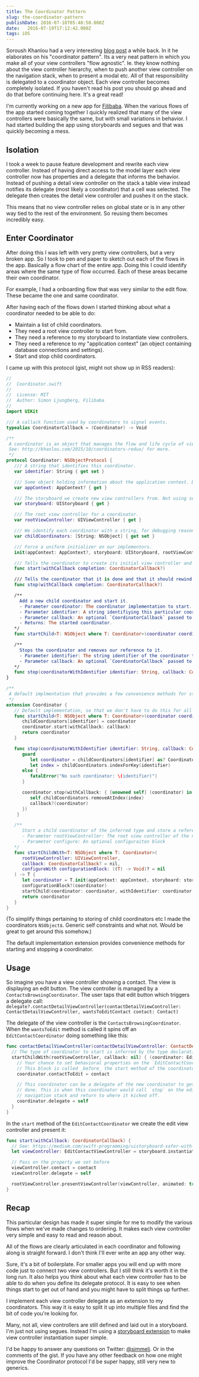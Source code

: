 ```yaml
---
title: The Coordinator Pattern
slug: the-coordinator-pattern
publishDate: 2016-07-18T05:48:50.000Z
date:   2016-07-19T17:12:42.000Z
tags: iOS
---
```


Soroush Khanlou had a very interesting [blog post](http://khanlou.com/2015/10/coordinators-redux/) a while back. In it he elaborates on his "coordinator pattern". Its a very neat pattern in which you make all of your view controllers "flow agnostic". Ie. they know nothing about the view controller hierarchy, when to push another view controller on the navigation stack, when to present a modal etc. All of that responsibility is delegated to a coordinator object. Each view controller becomes completely isolated. If you haven't read his post you should go ahead and do that before continuing here. It's a great read!

I'm currently working on a new app for [Filibaba](http://filibaba.com). When the various flows of the app started coming together I quickly realized that many of the view controllers were basically the same, but with small variations in behavior. I had started building the app using storyboards and segues and that was quickly becoming a mess.

## Isolation

I took a week to pause feature development and rewrite each view controller. Instead of having direct access to the model layer each view controller now has properties and a delegate that informs the behavior. Instead of pushing a detail view controller on the stack a table view instead notifies its delegate (most likely a coordinator) that a cell was selected. The delegate then creates the detail view controller and pushes it on the stack.

This means that no view controller relies on global state or is in any other way tied to the rest of the environment. So reusing them becomes incredibly easy.

## Enter Coordinator

After doing this I was left with very pretty view controllers, but a very broken app. So I took to pen and paper to sketch out each of the flows in the app. Basically a flow chart of the entire app. Doing this I could identify areas where the same type of flow occurred. Each of these areas became their own coordinator.

For example, I had a onboarding flow that was very similar to the edit flow. These became the one and same coordinator.

After having each of the flows down I started thinking about what a coordinator needed to be able to do:

* Maintain a list of child coordinators.
* They need a root view controller to start from.
* They need a reference to my storyboard to instantiate view controllers.
* They need a reference to my "application context" (an object containing database connections and settings).
* Start and stop child coordinators.

I came up with this protocol (gist, might not show up in RSS readers):

```swift
//
//  Coordinator.swift
//
//  License: MIT
//  Author: Simon Ljungberg, Filibaba
//
import UIKit

/// A callack function used by coordinators to signal events.
typealias CoordinatorCallback = (Coordinator) -> Void

/**
 A coordinator is an object that manages the flow and life cycle of view controllers in an application.
 See: http://khanlou.com/2015/10/coordinators-redux/ for more.
 */
protocol Coordinator: NSObjectProtocol {
   /// A string that identifies this coordinator.
   var identifier: String { get set }

   /// Some object holding information about the application context. Database references, user settings etc.
   var appContext: AppContext? { get }

   /// The storyboard we create new view controllers from. Not using segues, only storyboard identifiers.
   var storyboard: UIStoryboard { get }

   /// The root view controller for a coordinator.
   var rootViewController: UIViewController { get }

   /// We identify each coordinator with a string, for debugging reasons and stuff.
   var childCoordinators: [String: NSObject] { get set }

   /// Force a uniform initializer on our implementors.
   init(appContext: AppContext?, storyboard: UIStoryboard, rootViewController: UIViewController)

   /// Tells the coordinator to create its initial view controller and take over the user flow.
   func start(withCallback completion: CoordinatorCallback?)

   /// Tells the coordinator that it is done and that it should rewind the view controller state to where it was before `start` was called.
   func stop(withCallback completion: CoordinatorCallback?)

   /**
     Add a new child coordinator and start it.
     - Parameter coordinator: The coordinator implementation to start.
     - Parameter identifier: A string identifiying this particular coordinator.
     - Parameter callback: An optional `CoordinatorCallback` passed to the coordinator's `start()` method.
     - Returns: The started coordinator.
   */
   func startChild<T: NSObject where T: Coordinator>(coordinator coordinator: T, withIdentifier identifier: String, callback: CoordinatorCallback?) -> T

   /**
     Stops the coordinator and removes our reference to it.
     - Parameter identifier: The string identifier of the coordinator to stop.
     - Parameter callback: An optional `CoordinatorCallback` passed to the coordinator's `stop()` method.
   */
   func stop(coordinatorWithIdentifier identifier: String, callback: CoordinatorCallback?)
}
```

```swift
/**
 A default implmentation that provides a few convenience methods for starting and stopping coordinators.
 */
extension Coordinator {
   // Default implementation, so that we don't have to do this for all coordinators.
   func startChild<T: NSObject where T: Coordinator>(coordinator coordinator: T, withIdentifier identifier: String, callback: CoordinatorCallback?) -> T {
      childCoordinators[identifier] = coordinator
      coordinator.start(withCallback: callback)
      return coordinator
   }

   func stop(coordinatorWithIdentifier identifier: String, callback: CoordinatorCallback? = nil) {
      guard
         let coordinator = childCoordinators[identifier] as? Coordinator,
         let index = childCoordinators.indexForKey(identifier)
      else {
         fatalError("No such coordinator: \(identifier)")
      }

      coordinator.stop(withCallback: { [unowned self] (coordinator) in
         self.childCoordinators.removeAtIndex(index)
         callback?(coordinator)
      })
    }

   /**
      Start a child coordinator of the inferred type and store a reference to ti.
      - Parameter rootViewController: The root view controller of the new child coordinator.
      - Parameter configure: An optional configuraiton block
   */
   func startChildWith<T: NSObject where T: Coordinator>(
      rootViewController: UIViewController,
      callback: CoordinatorCallback? = nil,
      configureWith configurationBlock: ((T) -> Void)? = nil
   ) -> T {
      let coordinator = T.init(appContext: appContext, storyboard: storyboard, rootViewController: rootViewController)
      configurationBlock?(coordinator)
      startChild(coordinator: coordinator, withIdentifier: coordinator.identifier, callback: callback)
      return coordinator
   }
}
```

(To simplify things pertaining to storing of child coordinators etc I made the coordinators `NSObject`s. Generic self constraints and what not. Would be great to get around this somehow.)

The default implementation extension provides convenience methods for starting and stopping a coordinator.

## Usage

So imagine you have a view controller showing a contact. The view is displaying an edit button. The view controller is managed by a `ContactsBrowsingCoordinator`. The user taps that edit button which triggers a delegate call: `delegate?.contactDetailViewController(contactDetailViewController: ContactDetailViewController, wantsToEditContact contact: Contact)`

The delegate of the view controller is the `ContactsBrowsingCoordinator`. When the `wantsToEdit` method is called it spins off an `EditContactCoordinator` doing something like this:

```swift
func contactDetailViewController(contactDetailViewController: ContactDetailViewController, wantsToEditContact contact: Contact) {
  // The type of coordinator to start is inferred by the type declaration in the block.
  startChildWith(rootViewController, callback: nil) { (coordinator: EditContactCoordinator) in
    // Your chance to set behavioral properties on the `EditContactCoordinator`, like the contact being edited.
    // This block is called _before_ the start method of the coordinator.
    coordinator.contactToEdit = contact

    // This coordinator can be a delegate of the new coordinator to get notified of events. Like when the user is
    // done. This is when this coordinator would call `stop` on the edit coordinator which would then rewind the
    // navigation stack and return to where it kicked off.
    coordinator.delegate = self
  }
}
```

In the `start` method of the `EditContactCoordinator` we create the edit view controller and present it:

```swift
func start(withCallback: CoordinatorCallback) {
  // See: https://medium.com/swift-programming/uistoryboard-safer-with-enums-protocol-extensions-and-generics-7aad3883b44d
  let viewController: EditContactViewController = storyboard.instantiateViewController()

  // Pass on the property we set before
  viewController.contact = contact
  viewController.delegate = self

  rootViewController.presentViewController(viewController, animated: true)
}
```

## Recap

This particular design has made it super simple for me to modify the various flows when we've made changes to ordering. It makes each view controller very simple and easy to read and reason about.

All of the flows are clearly articulated in each coordinator and following along is straight forward. I don't think I'll ever write an app any other way.

Sure, it's a bit of boilerplate. For smaller apps you will end up with more code just to connect two view controllers. But I still think it's worth it in the long run. It also helps you think about what each view controller has to be able to do when you define its delegate protocol. It is easy to see when things start to get out of hand and you might have to split things up further.

I implement each view controller delegate as an extension to my coordinators. This way it is easy to split it up into multiple files and find the bit of code you're looking for.

Many, not all, view controllers are still defined and laid out in a storyboard. I'm just not using segues. Instead I'm using a [storyboard extension](https://medium.com/swift-programming/uistoryboard-safer-with-enums-protocol-extensions-and-generics-7aad3883b44d) to make view controller instantiation super simple.

I'd be happy to answer any questions on Twitter: [@simmelj](https://twitter.com/simmelj). Or in the comments of the gist. If you have any other feedback on how one might improve the Coordinator protocol I'd be super happy, still very new to generics.
